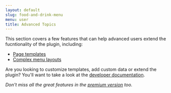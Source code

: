 ```yaml
---
layout: default
slug: food-and-drink-menu
menu: user
title: Advanced Topics
---
```

This section covers a few features that can help advanced users extend the fucntionality of the plugin, including:

- [Page templates](page-templates)
- [Complex menu layouts](complex-layouts)

Are you looking to customize templates, add custom data or extend the plugin? You'll want to take a look at the [developer documentation](../../developer).

*Don't miss all the great features in the [premium version](../premium) too.*
